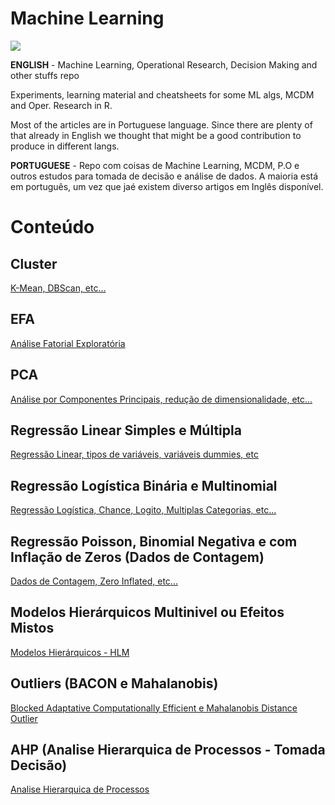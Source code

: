 # Machine Learning

![](https://mlf6kovmjrtn.i.optimole.com/w:256/h:256/q:mauto/f:avif/https://www.pointstar.com.my/wp-content/uploads/2021/06/menu-AI-icon-b.png)

**ENGLISH** - Machine Learning, Operational Research, Decision Making and other stuffs repo

Experiments, learning material and cheatsheets for some ML algs, MCDM and Oper. Research in R.

Most of the articles are in Portuguese language. Since there are plenty of that already in English we thought that might be a good contribution to produce in different langs.

**PORTUGUESE** - Repo com coisas de Machine Learning, MCDM, P.O e outros estudos para tomada de decisão e análise de dados. A maioria está em português, um vez que jaé existem diverso artigos em Inglês disponível.

# **Conteúdo**

## Cluster

[K-Mean, DBScan, etc...](https://scopinho.github.io/ML/Cluster/Cluster-01.html)

## EFA

[Análise Fatorial Exploratória](https://scopinho.github.io/ML/EFA/EFA-01.html)

## PCA

[Análise por Componentes Principais, redução de dimensionalidade, etc...](https://scopinho.github.io/ML/PCA/PCA-01.html)

## Regressão Linear Simples e Múltipla

[Regressão Linear, tipos de variáveis, variáveis dummies, etc](https://scopinho.github.io/ML/REGRESSAO/RegLinear-01.html)

## Regressão Logística Binária e Multinomial

[Regressão Logística, Chance, Logito, Multiplas Categorias, etc...](https://scopinho.github.io/ML/REGRESSAO/Reg_Logistica-01-01.html)

## Regressão Poisson, Binomial Negativa e com Inflação de Zeros (Dados de Contagem)

[Dados de Contagem, Zero Inflated, etc...](https://scopinho.github.io/ML/REGRESSAO/Reg_Contagem-01.html)

## Modelos Hierárquicos Multinivel ou Efeitos Mistos 
[Modelos Hierárquicos - HLM](https://scopinho.github.io/ML/REGRESSAO/Reg_Multinivel-01-01.html)

## Outliers (BACON e Mahalanobis)

[Blocked Adaptative Computationally Efficient e Mahalanobis Distance Outlier](https://scopinho.github.io/ML/BACON/BACON.html)

## AHP (Analise Hierarquica de Processos - Tomada Decisão)

[Analise Hierarquica de Processos](https://scopinho.github.io/ML/AHP/AHP-01.html)
